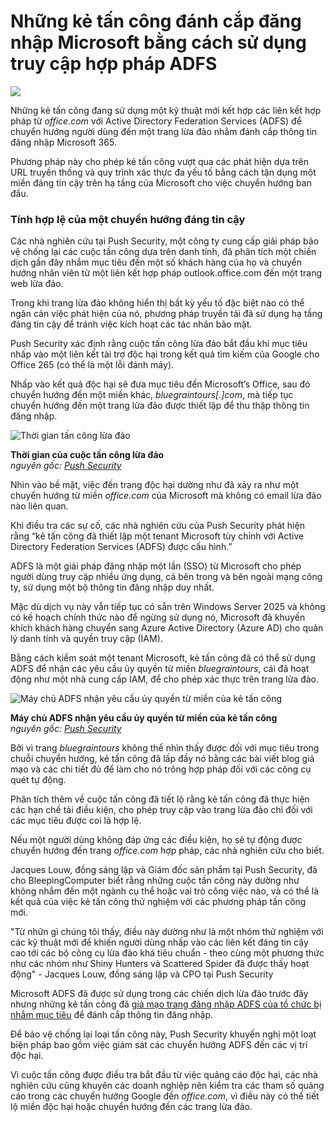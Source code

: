 # Những kẻ tấn công đánh cắp đăng nhập Microsoft bằng cách sử dụng truy cập hợp pháp ADFS

![](https://www.bleepstatic.com/content/hl-images/2024/05/13/Phishing.jpg)

Những kẻ tấn công đang sử dụng một kỹ thuật mới kết hợp các liên kết hợp pháp từ _office.com_ với Active Directory Federation Services (ADFS) để chuyển hướng người dùng đến một trang lừa đảo nhằm đánh cắp thông tin đăng nhập Microsoft 365.

Phương pháp này cho phép kẻ tấn công vượt qua các phát hiện dựa trên URL truyền thống và quy trình xác thực đa yếu tố bằng cách tận dụng một miền đáng tin cậy trên hạ tầng của Microsoft cho việc chuyển hướng ban đầu.

### Tính hợp lệ của một chuyển hướng đáng tin cậy

Các nhà nghiên cứu tại Push Security, một công ty cung cấp giải pháp bảo vệ chống lại các cuộc tấn công dựa trên danh tính, đã phân tích một chiến dịch gần đây nhắm mục tiêu đến một số khách hàng của họ và chuyển hướng nhân viên từ một liên kết hợp pháp outlook.office.com đến một trang web lừa đảo.

Trong khi trang lừa đảo không hiển thị bất kỳ yếu tố đặc biệt nào có thể ngăn cản việc phát hiện của nó, phương pháp truyền tải đã sử dụng hạ tầng đáng tin cậy để tránh việc kích hoạt các tác nhân bảo mật.

Push Security xác định rằng cuộc tấn công lừa đảo bắt đầu khi mục tiêu nhấp vào một liên kết tài trợ độc hại trong kết quả tìm kiếm của Google cho Office 265 (có thể là một lỗi đánh máy).

Nhấp vào kết quả độc hại sẽ đưa mục tiêu đến Microsoft’s Office, sau đó chuyển hướng đến một miền khác, _bluegraintours\[.\]com_, mà tiếp tục chuyển hướng đến một trang lừa đảo được thiết lập để thu thập thông tin đăng nhập.

![Thời gian tấn công lừa đảo](https://www.bleepstatic.com/images/news/u/1100723/PushSecurity_ADFS_redirect.jpg)

**Thời gian của cuộc tấn công lừa đảo**  
_nguyên gốc: [Push Security](https://pushsecurity.com/blog/phishing-with-active-directory-federation-services/)_

Nhìn vào bề mặt, việc đến trang độc hại dường như đã xảy ra như một chuyển hướng từ miền _office.com_ của Microsoft mà không có email lừa đảo nào liên quan.

Khi điều tra các sự cố, các nhà nghiên cứu của Push Security phát hiện rằng “kẻ tấn công đã thiết lập một tenant Microsoft tùy chỉnh với Active Directory Federation Services (ADFS) được cấu hình.”

ADFS là một giải pháp đăng nhập một lần (SSO) từ Microsoft cho phép người dùng truy cập nhiều ứng dụng, cả bên trong và bên ngoài mạng công ty, sử dụng một bộ thông tin đăng nhập duy nhất.

Mặc dù dịch vụ này vẫn tiếp tục có sẵn trên Windows Server 2025 và không có kế hoạch chính thức nào để ngừng sử dụng nó, Microsoft đã khuyến khích khách hàng chuyển sang Azure Active Directory (Azure AD) cho quản lý danh tính và quyền truy cập (IAM).

Bằng cách kiểm soát một tenant Microsoft, kẻ tấn công đã có thể sử dụng ADFS để nhận các yêu cầu ủy quyền từ miền _bluegraintours_, cái đã hoạt động như một nhà cung cấp IAM, để cho phép xác thực trên trang lừa đảo.

![Máy chủ ADFS nhận yêu cầu ủy quyền từ miền của kẻ tấn công](https://www.bleepstatic.com/images/news/u/1100723/PushSecurity_ADFS_auth.jpg)

**Máy chủ ADFS nhận yêu cầu ủy quyền từ miền của kẻ tấn công**  
_nguyên gốc: [Push Security](https://pushsecurity.com/blog/phishing-with-active-directory-federation-services/)_

Bởi vì trang _bluegraintours_ không thể nhìn thấy được đối với mục tiêu trong chuỗi chuyển hướng, kẻ tấn công đã lấp đầy nó bằng các bài viết blog giả mạo và các chi tiết đủ để làm cho nó trông hợp pháp đối với các công cụ quét tự động.

Phân tích thêm về cuộc tấn công đã tiết lộ rằng kẻ tấn công đã thực hiện các hạn chế tải điều kiện, cho phép truy cập vào trang lừa đảo chỉ đối với các mục tiêu được coi là hợp lệ.

Nếu một người dùng không đáp ứng các điều kiện, họ sẽ tự động được chuyển hướng đến trang _office.com_ hợp pháp, các nhà nghiên cứu cho biết.

Jacques Louw, đồng sáng lập và Giám đốc sản phẩm tại Push Security, đã cho BleepingComputer biết rằng những cuộc tấn công này dường như không nhắm đến một ngành cụ thể hoặc vai trò công việc nào, và có thể là kết quả của việc kẻ tấn công thử nghiệm với các phương pháp tấn công mới.

"Từ nhữn gì chúng tôi thấy, điều này dường như là một nhóm thử nghiệm với các kỹ thuật mới để khiến người dùng nhấp vào các liên kết đáng tin cậy cao tới các bộ công cụ lừa đảo khá tiêu chuẩn - theo cùng một phương thức như các nhóm như Shiny Hunters và Scattered Spider đã được thấy hoạt động" - Jacques Louw, đồng sáng lập và CPO tại Push Security

Microsoft ADFS đã được sử dụng trong các chiến dịch lừa đảo trước đây nhưng những kẻ tấn công đã [giả mạo trang đăng nhập ADFS của tổ chức bị nhắm mục tiêu](https://www.bleepingcomputer.com/news/security/hackers-spoof-microsoft-adfs-login-pages-to-steal-credentials) để đánh cắp thông tin đăng nhập.

Để bảo vệ chống lại loại tấn công này, Push Security khuyến nghị một loạt biện pháp bao gồm việc giám sát các chuyển hướng ADFS đến các vị trí độc hại.

Vì cuộc tấn công được điều tra bắt đầu từ việc quảng cáo độc hại, các nhà nghiên cứu cũng khuyên các doanh nghiệp nên kiểm tra các tham số quảng cáo trong các chuyển hướng Google đến _office.com_, vì điều này có thể tiết lộ miền độc hại hoặc chuyển hướng đến các trang lừa đảo.